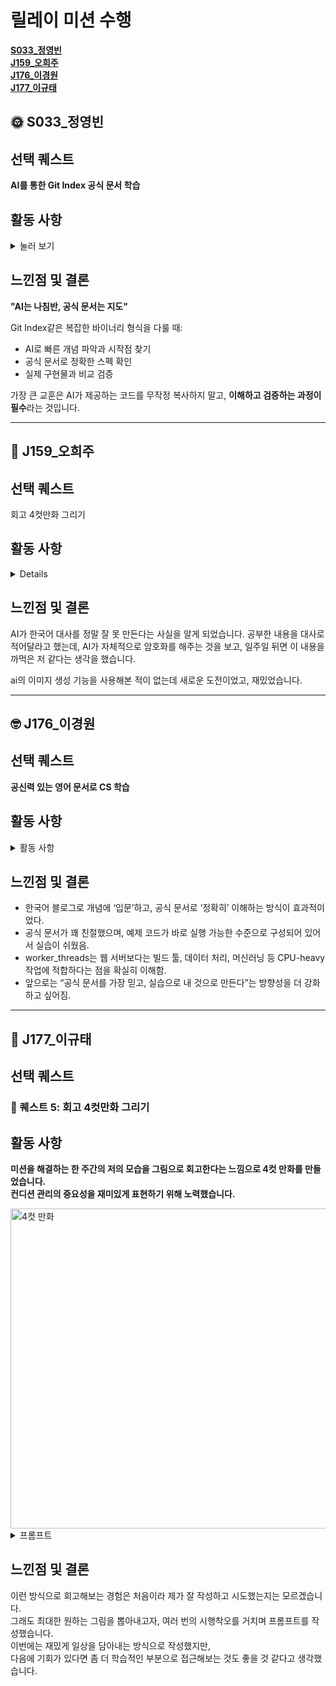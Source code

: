 # 릴레이 미션 수행

**[S033\_정영빈](#-s033_정영빈)**  
**[J159\_오희주](#-j159_오희주)**  
**[J176\_이경원](#-j176_이경원)**  
**[J177\_이규태](#-j177_이규태)**

## 🌞 S033\_정영빈

## 선택 퀘스트

**AI를 통한 Git Index 공식 문서 학습**

## 활동 사항

<details>
<summary>눌러 보기</summary>

### 📚 Git Index 바이너리 형식 구현

Git 호환 명령어 구현 미션을 진행하면서 Git Index의 바이너리 형식을 학습했습니다.

### 🔍 학습 프로세스

**1단계: 한국어로 시작**

- "git index 파일 구조"로 검색
- 표면적인 "스테이징 영역" 설명만 발견

**2단계: 영어로 전환**

- "git index file format binary"로 재검색
- Git 공식 문서 링크 획득

**3단계: 공식 문서 분석**

- https://git-scm.com/docs/index-format
- DIRC 헤더, Entry 구조, 8-byte alignment 등 명세 확인

### 💡 AI 활용 장점

**1. 바이너리 형식 이해**

- "DIRC는 DirCache의 약자" 같은 숨은 의미 파악
- hexdump로 실제 확인:

```bash
$ hexdump -C .git/index | head -1
00000000  44 49 52 43 00 00 00 02  |DIRC....|
```

**2. 디버깅 도구 활용**

```bash
$ git ls-files --debug
$ xxd .git/index
```

**3. 구현 가이드**

- TimeSpec (나노초 정밀도)
- 8바이트 정렬 패딩
- Big-endian 변환

### ⚠️ AI 활용 단점

**1. 복붙으로 인한 이해도 저하**

```swift
// 무작정 복사한 코드
data.withUnsafeBytes { $0.load(as: UInt32.self).bigEndian }
// 나중에야 "네트워크 바이트 순서구나" 깨달음
```

**2. 맥락 파악 실패**

- "Index out of bounds" 에러의 진짜 원인:
  - SHA-1 (20) vs SHA-256 (32) 길이 차이
  - SubSequence 처리 문제
  - null terminator 위치 계산 실수

### 🛠️ 구현 결과

```bash
# 호환성 테스트
./git add test.txt
git status  # ✅ 공식 Git이 인식!
```

</details>

## 느낀점 및 결론

**"AI는 나침반, 공식 문서는 지도"**

Git Index같은 복잡한 바이너리 형식을 다룰 때:

- AI로 빠른 개념 파악과 시작점 찾기
- 공식 문서로 정확한 스펙 확인
- 실제 구현물과 비교 검증

가장 큰 교훈은 AI가 제공하는 코드를 무작정 복사하지 말고, **이해하고 검증하는 과정이 필수**라는 것입니다.

---

## 🍏 J159\_오희주

## 선택 퀘스트

회고 4컷만화 그리기

## 활동 사항

<details> 
<summmary> 눌러 보기 </summary>

이번 주차 회고를 작성하고 그 회고 내용을 토대로 네컷만화를 만들기

회고 내용

이번 주차는 3주차로, 1주차와 2주차와는 약간 다른 시스템으로 진행되었다. 짝 설계 및 개선하기 파트가 생겼고, 이번 주차의 주제는 Git과 비동기로, 그 외에도 이전 과제에서 학습했던 단위 테스트, Hash, 객체지향 등을 활용할 수 있었다.

특히 .git 과제가 재미있었는데, 평소 기계적으로 git add ., git commit만 하던 시스템을 좀 더 깊게 알 수 있는 기회였기 때문이다. 사실 여기서 정해지는 주제는 모두 어렵지만, 흥미로웠기 때문에 지금까지 포기하지 않고 올 수 있었던 것 같다. 만약 무작정 어렵기만 했다면 내가 여기까지 올 수 있었을까? 가장 힘든 건 놀고 싶은 마음을 참는 거였다. 사실 잘 참지 못했다... 1주차와 2주차에 비해 좀 더 풀어진 것 같고, 마지막 주차는 이러지 말아야겠다.

<img width="1024" height="1024" alt="ChatGPT Image" src="https://github.com/user-attachments/assets/06874368-ff8e-42ab-b8b5-56aa3f625b41" />

 </details>

## 느낀점 및 결론

AI가 한국어 대사를 정말 잘 못 만든다는 사실을 알게 되었습니다. 공부한 내용을 대사로 적어달라고 했는데, AI가 자체적으로 암호화를 해주는 것을 보고, 일주일 뒤면 이 내용을 까먹은 저 같다는 생각을 했습니다.

ai의 이미지 생성 기능을 사용해본 적이 없는데 새로운 도전이었고, 재밌었습니다.

---

## 🤓 J176\_이경원

## 선택 퀘스트

**공신력 있는 영어 문서로 CS 학습**

## 활동 사항

<details>
<summary> 활동 사항 </summary>

## 📚 공신력 있는 영어 문서로 CS 학습

### 학습 주제: Node.js worker_threads 모듈

### 🔍 학습 프로세스

1. **한국어 키워드로 초기 탐색**
  - 검색어: Node.js worker_threads 사용법
  - 주요 참고 자료:
  - Velog 블로그 몇 개에서 기본 사용법(Worker 생성, 메시지 주고받기 등)을 확인
  - 개념은 감이 잡히지만, 정확한 제약사항이나 내부 동작 방식은 부족하게 설명됨

2. **영어 키워드로 재질문 및 웹 탐색**
  - 검색어: Node.js worker_threads official documentation
  - 도달한 자료: Node.js 공식 문서 (worker_threads)

3. **공신력 있는 영어 문서를 기반으로 학습**
  주요 개념 정리
  - worker_threads는 Node.js v10.5.0부터 도입된 모듈
  - 메인 스레드와 별도의 워커 스레드에서 JS 코드를 실행할 수 있음
  - 데이터는 postMessage / parentPort를 통해 메시지 기반으로 주고받음
  - SharedArrayBuffer, MessageChannel을 통해 고성능 데이터 공유도 가능
  - 동일 작업을 워커 스레드로 분리 → 비동기적으로 백그라운드 처리 가능

</details>

## 느낀점 및 결론

- 한국어 블로그로 개념에 ‘입문’하고, 공식 문서로 ‘정확히’ 이해하는 방식이 효과적이었다.
- 공식 문서가 꽤 친절했으며, 예제 코드가 바로 실행 가능한 수준으로 구성되어 있어서 실습이 쉬웠음.
- worker_threads는 웹 서버보다는 빌드 툴, 데이터 처리, 머신러닝 등 CPU-heavy 작업에 적합하다는 점을 확실히 이해함.
- 앞으로는 “공식 문서를 가장 믿고, 실습으로 내 것으로 만든다”는 방향성을 더 강화하고 싶어짐.

---

## 🥸 J177\_이규태

## 선택 퀘스트
### 🎨 퀘스트 5: 회고 4컷만화 그리기

## 활동 사항
**미션을 해결하는 한 주간의 저의 모습을 그림으로 회고한다는 느낌으로 4컷 만화를 만들었습니다.**  
**컨디션 관리의 중요성을 재미있게 표현하기 위해 노력했습니다.**

<img width="512" height="512" alt="4컷 만화" src="https://github.com/user-attachments/assets/b0b97fa9-99aa-49ff-af11-a0abfdc84326" />

<details> <summary> 프롬프트 </summary>
  
    아래 내용을 토대로 4컷 만화를 생성해줘. 4컷 만화가 하나의 이미지 안에 존재해야해.
    
    1컷: 야심찬 월요일

    "An illustration of a young software developer on a bright Monday morning. He is smiling enthusiastically while sitting at his desk with a laptop open. The laptop screen shows a clean code editor. Sunlight streams in through a window, illuminating the room. The overall atmosphere is full of hope and energy."

    2컷: 목요일 새벽, 지쳐가는 시간

    "An illustration of the same software developer on a dark Thursday early morning. The time on the clock shows 3:00 AM. He is asleep, slumped over his desk. His laptop screen is filled with error messages. The desk is cluttered with empty energy drink cans. The room is dimly lit, creating a feeling of exhaustion and burnout."

    3컷: 주말, 완벽한 회복

    "An illustration of the same developer on a peaceful Saturday afternoon. He is sleeping deeply under a blanket in a sunlit room. A pet cat or dog is sleeping peacefully next to him. The atmosphere is calm and restorative, representing perfect rest and recovery."

    4컷: 다시 월요일

    "An illustration of the same developer on a bright Monday morning, similar to the first panel. He is back at his desk with a laptop open. The screen shows a project management tool with the title '오늘의 미션'. He has a faint, weary smile on his face that hints at the repeating cycle of work. The overall mood is a mixture of hope and subtle bitterness."
</details>

## 느낀점 및 결론
이런 방식으로 회고해보는 경험은 처음이라 제가 잘 작성하고 시도했는지는 모르겠습니다.  
그래도 최대한 원하는 그림을 뽑아내고자, 여러 번의 시행착오를 거치며 프롬프트를 작성했습니다.  
이번에는 재밌게 일상을 담아내는 방식으로 작성했지만,  
다음에 기회가 있다면 좀 더 학습적인 부분으로 접근해보는 것도 좋을 것 같다고 생각했습니다.
